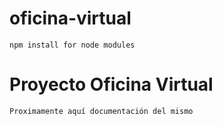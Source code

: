 # oficina-virtual
```
npm install for node modules
```

# Proyecto Oficina Virtual
```
Proximamente aquí documentación del mismo
```
